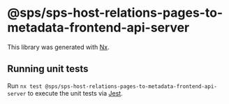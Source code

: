 # @sps/sps-host-relations-pages-to-metadata-frontend-api-server

This library was generated with [Nx](https://nx.dev).

## Running unit tests

Run `nx test @sps/sps-host-relations-pages-to-metadata-frontend-api-server` to execute the unit tests via [Jest](https://jestjs.io).
